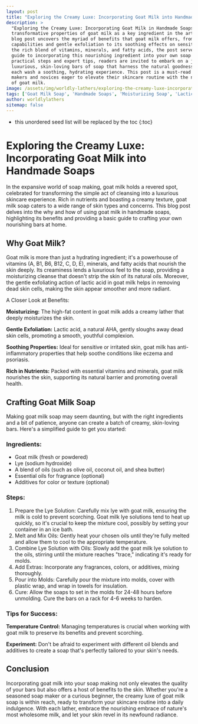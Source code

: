 ```yaml
---
layout: post
title: "Exploring the Creamy Luxe: Incorporating Goat Milk into Handmade Soaps"
description: >
  "Exploring the Creamy Luxe: Incorporating Goat Milk in Handmade Soaps" delves into the
  transformative properties of goat milk as a key ingredient in the art of soap making. This
  blog post uncovers the myriad of benefits that goat milk offers, from its deep moisturizing
  capabilities and gentle exfoliation to its soothing effects on sensitive skin. Highlighting
  the rich blend of vitamins, minerals, and fatty acids, the post serves as a comprehensive
  guide to incorporating this nourishing ingredient into your own soap creations. With
  practical steps and expert tips, readers are invited to embark on a journey of crafting
  luxurious, skin-loving bars of soap that harness the natural goodness of goat milk, making
  each wash a soothing, hydrating experience. This post is a must-read for both seasoned soap
  makers and novices eager to elevate their skincare routine with the natural, creamy essence
  of goat milk.
image: /assets/img/worldly-lathers/exploring-the-creamy-luxe-incorporating-goat-milk-into-handmade-soaps.jpg
tags: ['Goat Milk Soap', 'Handmade Soaps', 'Moisturizing Soap', 'Lactic Acid Exfoliation', 'Sensitive Skin']
author: worldlylathers
sitemap: false
---
```


* this unordered seed list will be replaced by the toc
{:toc}

# Exploring the Creamy Luxe: Incorporating Goat Milk into Handmade Soaps

In the expansive world of soap making, goat milk holds a revered spot, celebrated for transforming the simple act of cleansing into a luxurious skincare experience. Rich in nutrients and boasting a creamy texture, goat milk soap caters to a wide range of skin types and concerns. This blog post delves into the why and how of using goat milk in handmade soaps, highlighting its benefits and providing a basic guide to crafting your own nourishing bars at home.

## Why Goat Milk?

Goat milk is more than just a hydrating ingredient; it's a powerhouse of vitamins (A, B1, B6, B12, C, D, E), minerals, and fatty acids that nourish the skin deeply. Its creaminess lends a luxurious feel to the soap, providing a moisturizing cleanse that doesn't strip the skin of its natural oils. Moreover, the gentle exfoliating action of lactic acid in goat milk helps in removing dead skin cells, making the skin appear smoother and more radiant.

A Closer Look at Benefits:

**Moisturizing:** The high-fat content in goat milk adds a creamy lather that deeply moisturizes the skin.

**Gentle Exfoliation:** Lactic acid, a natural AHA, gently sloughs away dead skin cells, promoting a smooth, youthful complexion.

**Soothing Properties:** Ideal for sensitive or irritated skin, goat milk has anti-inflammatory properties that help soothe conditions like eczema and psoriasis.

**Rich in Nutrients:** Packed with essential vitamins and minerals, goat milk nourishes the skin, supporting its natural barrier and promoting overall health.

## Crafting Goat Milk Soap

Making goat milk soap may seem daunting, but with the right ingredients and a bit of patience, anyone can create a batch of creamy, skin-loving bars. Here's a simplified guide to get you started:

### Ingredients:

* Goat milk (fresh or powdered)
* Lye (sodium hydroxide)
* A blend of oils (such as olive oil, coconut oil, and shea butter)
* Essential oils for fragrance (optional)
* Additives for color or texture (optional)

### Steps:

1. Prepare the Lye Solution: Carefully mix lye with goat milk, ensuring the milk is cold to prevent scorching. Goat milk lye solutions tend to heat up quickly, so it's crucial to keep the mixture cool, possibly by setting your container in an ice bath.
2. Melt and Mix Oils: Gently heat your chosen oils until they're fully melted and allow them to cool to the appropriate temperature.
3. Combine Lye Solution with Oils: Slowly add the goat milk lye solution to the oils, stirring until the mixture reaches "trace," indicating it's ready for molds.
4. Add Extras: Incorporate any fragrances, colors, or additives, mixing thoroughly.
5. Pour into Molds: Carefully pour the mixture into molds, cover with plastic wrap, and wrap in towels for insulation.
6. Cure: Allow the soaps to set in the molds for 24-48 hours before unmolding. Cure the bars on a rack for 4-6 weeks to harden.

### Tips for Success:


**Temperature Control:** Managing temperatures is crucial when working with goat milk to preserve its benefits and prevent scorching.

**Experiment:** Don't be afraid to experiment with different oil blends and additives to create a soap that's perfectly tailored to your skin's needs.

## Conclusion

Incorporating goat milk into your soap making not only elevates the quality of your bars but also offers a host of benefits to the skin. Whether you're a seasoned soap maker or a curious beginner, the creamy luxe of goat milk soap is within reach, ready to transform your skincare routine into a daily indulgence. With each lather, embrace the nourishing embrace of nature's most wholesome milk, and let your skin revel in its newfound radiance.
